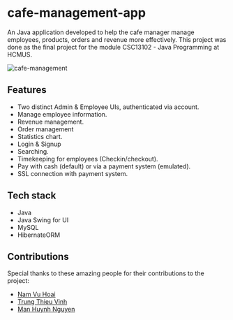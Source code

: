 # cafe-management-app

An Java application developed to help the cafe manager manage employees, products, orders and revenue more effectively. This project was done as the final project for the module CSC13102 - Java Programming at HCMUS.

![cafe-management](https://github.com/nhthieu/CafeManagementApp/assets/74890715/c572e7f6-24a7-49be-bc4a-4c831b1a295d)

## Features

- Two distinct Admin & Employee UIs, authenticated via account.
- Manage employee information.
- Revenue management.
- Order management
- Statistics chart.
- Login & Signup
- Searching.
- Timekeeping for employees (Checkin/checkout).
- Pay with cash (default) or via a payment system (emulated).
- SSL connection with payment system.

## Tech stack

- Java
- Java Swing for UI
- MySQL
- HibernateORM

## Contributions

Special thanks to these amazing people for their contributions to the project:

- [Nam Vu Hoai](https://github.com/namhoai1109)
- [Trung Thieu Vinh](https://github.com/tvtrungg)
- [Man Huynh Nguyen](https://github.com/nhman2002)
